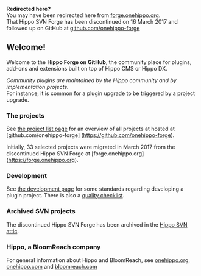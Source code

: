 
<p class="alert alert-success">
    <b>Redirected here?</b><br/>
    You may have been redirected here from <a href="https://forge.onehippo.org">forge.onehippo.org</a>.<br/>
    That Hippo SVN Forge has been discontinued on 16 March 2017 and followed up on GitHub at <a href="https://github.com/onehippo-forge">github.com/onehippo-forge</a> 
</p>


## Welcome!

Welcome to the **Hippo Forge on GitHub**, the community place for plugins, add-ons and extensions built on top of Hippo 
CMS or Hippo DX.

_Community plugins are maintained by the Hippo community and by implementation projects._ <br/>
For instance, it is common for a plugin upgrade to be triggered by a project upgrade.

### The projects
See [the project list page](project-list.html) for an overview of all projects at hosted at [github.com/onehippo-forge]
(https://github.com/onehippo-forge).

Initially, 33 selected projects were migrated in March 2017 from the discontinued Hippo SVN Forge at [forge.onehippo.org]
(https://forge.onehippo.org).

### Development
See [the development page](development.html) for some standards regarding developing a plugin project. There is also a
[quality checklist](checklist.html). 

### Archived SVN projects
The discontinued Hippo SVN Forge has been archived in the [Hippo SVN attic](http://svn.onehippo.org/repos/hippo/attic/forge/).

### Hippo, a BloomReach company
For general information about Hippo and BloomReach, see [onehippo.org](https://www.onehippo.org), 
[onehippo.com](https://www.onehippo.com) and [bloomreach.com](https://www.bloomreach.com) 
